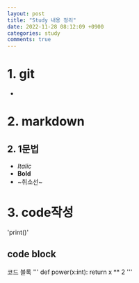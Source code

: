 ```yaml
---
layout: post
title: "Study 내용 정리"
date: 2022-11-28 08:12:09 +0900
categories: study
comments: true
---
```


# __1. git__
-
# __2. markdown__
## 2. 1문법
- *Italic*
- __Bold__
- ~취소선~

# __3. code작성__
'print()'

## code block
코드 블록
'''
def power(x:int):
    return x ** 2
'''